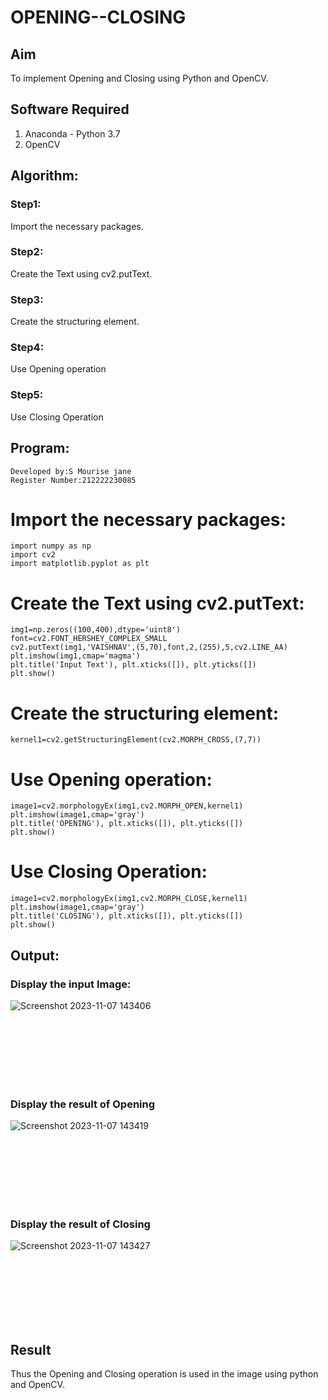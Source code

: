 # OPENING--CLOSING
## Aim
To implement Opening and Closing using Python and OpenCV.

## Software Required
1. Anaconda - Python 3.7
2. OpenCV
## Algorithm:
### Step1:
Import the necessary packages.
<br>


### Step2:
Create the Text using cv2.putText.
<br>

### Step3:
Create the structuring element.
<br>

### Step4:
Use Opening operation
<br>

### Step5:
Use Closing Operation
<br>

 
## Program:
```
Developed by:S Mourise jane
Register Number:212222230085
```

# Import the necessary packages:
```
import numpy as np
import cv2
import matplotlib.pyplot as plt
```



# Create the Text using cv2.putText:
```
img1=np.zeros((100,400),dtype='uint8')
font=cv2.FONT_HERSHEY_COMPLEX_SMALL
cv2.putText(img1,'VAISHNAV',(5,70),font,2,(255),5,cv2.LINE_AA)
plt.imshow(img1,cmap='magma')
plt.title('Input Text'), plt.xticks([]), plt.yticks([])
plt.show()
```



# Create the structuring element:
```
kernel1=cv2.getStructuringElement(cv2.MORPH_CROSS,(7,7))
```



# Use Opening operation:
```
image1=cv2.morphologyEx(img1,cv2.MORPH_OPEN,kernel1)
plt.imshow(image1,cmap='gray')
plt.title('OPENING'), plt.xticks([]), plt.yticks([])
plt.show()
```




# Use Closing Operation:
```
image1=cv2.morphologyEx(img1,cv2.MORPH_CLOSE,kernel1)
plt.imshow(image1,cmap='gray')
plt.title('CLOSING'), plt.xticks([]), plt.yticks([])
plt.show()
```





## Output:

### Display the input Image:
![Screenshot 2023-11-07 143406](https://github.com/Mourise01/OPENING--CLOSING/assets/119560349/58a5a082-c91d-4533-888e-7851c3c031a5)




<br>
<br>
<br>
<br>
<br>
<br>

### Display the result of Opening
![Screenshot 2023-11-07 143419](https://github.com/Mourise01/OPENING--CLOSING/assets/119560349/addf41fa-acec-46f0-9a30-3039431b4b89)


<br>
<br>
<br>
<br>
<br>
<br>

### Display the result of Closing
![Screenshot 2023-11-07 143427](https://github.com/Mourise01/OPENING--CLOSING/assets/119560349/98ddb9e2-3c08-41cc-9c68-5787765764cd)


<br>
<br>
<br>
<br>
<br>
<br>

## Result
Thus the Opening and Closing operation is used in the image using python and OpenCV.
